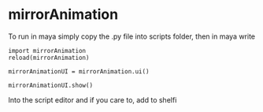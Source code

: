 # mirrorAnimation

To run in maya simply copy the .py file into scripts folder,
then in maya write
```
import mirrorAnimation
reload(mirrorAnimation)

mirrorAnimationUI = mirrorAnimation.ui()

mirrorAnimationUI.show()
```
Into the script editor and if you care to, add to shelfi

